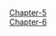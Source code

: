 [Chapter-5](https://docs.google.com/document/d/1C7wZQrZeUByQirQq6LUaAaaHi93jS3tEVz3G7fgJGT4/edit?usp=sharing)<br/>
[Chapter-6](https://docs.google.com/document/d/1pNhNFWWVdjNTSKthm-4WmeN5ib8uCLIn_NvCKFKoRIY/edit?usp=sharing)<br/>